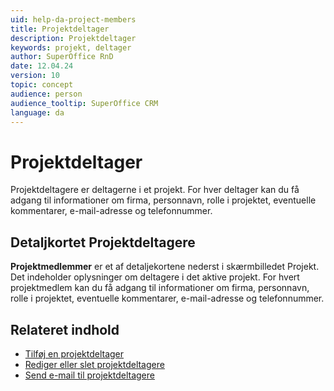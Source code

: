```yaml
---
uid: help-da-project-members
title: Projektdeltager
description: Projektdeltager
keywords: projekt, deltager
author: SuperOffice RnD
date: 12.04.24
version: 10
topic: concept
audience: person
audience_tooltip: SuperOffice CRM
language: da
---
```


# Projektdeltager

Projektdeltagere er deltagerne i et projekt. For hver deltager kan du få adgang til informationer om firma, personnavn, rolle i projektet, eventuelle kommentarer, e-mail-adresse og telefonnummer.

## Detaljkortet Projektdeltagere

**Projektmedlemmer** er et af detaljekortene nederst i skærmbilledet Projekt. Det indeholder oplysninger om deltagere i det aktive projekt. For hvert projektmedlem kan du få adgang til informationer om firma, personnavn, rolle i projektet, eventuelle kommentarer, e-mail-adresse og telefonnummer.

## Relateret indhold

* [Tilføj en projektdeltager][1]
* [Rediger eller slet projektdeltagere][3]
* [Send e-mail til projektdeltagere][4]

<!-- Referenced links -->
[1]: add.md
[3]: edit.md
[4]: send-email-to.md

<!-- Referenced images -->
